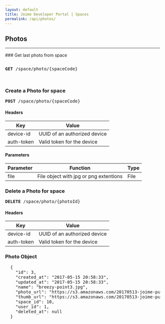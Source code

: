 ```yaml
---
layout: default
title: Joime Developer Portal | Spaces
permalink: /api/photos/
---
```


## Photos
<hr />
### Get last photo from space
<pre>
<pre><b>GET</b> /space/photo/{spaceCode}</pre>
</pre>

### Create a Photo for space
<pre><b>POST</b> /space/photo/{spaceCode}</pre>

#### Headers

Key | Value 
--------- | -------- 
device-id    | UUID of an authorized device 
auth-token   | Valid token for the device

#### Parameters

Parameter | Function | Type
--------- | -------- | ----
file | File object with jpg or png extentions | File

### Delete a Photo for space
<pre><b>DELETE</b> /space/photo/{photoId}</pre>

#### Headers

Key | Value 
--------- | -------- 
device-id    | UUID of an authorized device 
auth-token   | Valid token for the device

### Photo Object
<pre>
  {
    "id": 3,
    "created_at": "2017-05-15 20:58:33",
    "updated_at": "2017-05-15 20:58:33",
    "name": "breezy-point3.jpg",
    "photo_url": "https://s3.amazonaws.com/20170513-joime-public-bucket/images/breezy-point3.jpg",
    "thumb_url": "https://s3.amazonaws.com/20170513-joime-public-bucket/images/thumbnails/breezy-point3.jpg",
    "space_id": 10,
    "user_id": 1,
    "deleted_at": null
  }
</pre>



